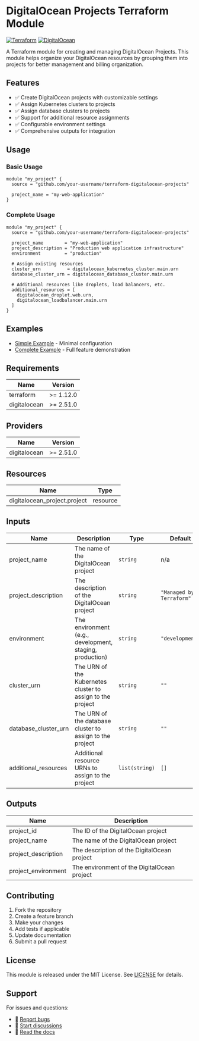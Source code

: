 # DigitalOcean Projects Terraform Module

[![Terraform](https://img.shields.io/badge/terraform-%235835CC.svg?style=for-the-badge&logo=terraform&logoColor=white)](https://www.terraform.io/)
[![DigitalOcean](https://img.shields.io/badge/DigitalOcean-%230167ff.svg?style=for-the-badge&logo=digitalOcean&logoColor=white)](https://www.digitalocean.com/)

A Terraform module for creating and managing DigitalOcean Projects. This module helps organize your DigitalOcean resources by grouping them into projects for better management and billing organization.

## Features

- ✅ Create DigitalOcean projects with customizable settings
- ✅ Assign Kubernetes clusters to projects
- ✅ Assign database clusters to projects  
- ✅ Support for additional resource assignments
- ✅ Configurable environment settings
- ✅ Comprehensive outputs for integration

## Usage

### Basic Usage

```hcl
module "my_project" {
  source = "github.com/your-username/terraform-digitalocean-projects"

  project_name = "my-web-application"
}
```

### Complete Usage

```hcl
module "my_project" {
  source = "github.com/your-username/terraform-digitalocean-projects"

  project_name        = "my-web-application"
  project_description = "Production web application infrastructure"
  environment         = "production"
  
  # Assign existing resources
  cluster_urn          = digitalocean_kubernetes_cluster.main.urn
  database_cluster_urn = digitalocean_database_cluster.main.urn
  
  # Additional resources like droplets, load balancers, etc.
  additional_resources = [
    digitalocean_droplet.web.urn,
    digitalocean_loadbalancer.main.urn
  ]
}
```

## Examples

- [Simple Example](./examples/simple) - Minimal configuration
- [Complete Example](./examples/complete) - Full feature demonstration

## Requirements

| Name | Version |
|------|---------|
| terraform | >= 1.12.0 |
| digitalocean | >= 2.51.0 |

## Providers

| Name | Version |
|------|---------|
| digitalocean | >= 2.51.0 |

## Resources

| Name | Type |
|------|------|
| digitalocean_project.project | resource |

## Inputs

| Name | Description | Type | Default | Required |
|------|-------------|------|---------|:--------:|
| project_name | The name of the DigitalOcean project | `string` | n/a | yes |
| project_description | The description of the DigitalOcean project | `string` | `"Managed by Terraform"` | no |
| environment | The environment (e.g., development, staging, production) | `string` | `"development"` | no |
| cluster_urn | The URN of the Kubernetes cluster to assign to the project | `string` | `""` | no |
| database_cluster_urn | The URN of the database cluster to assign to the project | `string` | `""` | no |
| additional_resources | Additional resource URNs to assign to the project | `list(string)` | `[]` | no |

## Outputs

| Name | Description |
|------|-------------|
| project_id | The ID of the DigitalOcean project |
| project_name | The name of the DigitalOcean project |
| project_description | The description of the DigitalOcean project |
| project_environment | The environment of the DigitalOcean project |

## Contributing

1. Fork the repository
2. Create a feature branch
3. Make your changes
4. Add tests if applicable
5. Update documentation
6. Submit a pull request

## License

This module is released under the MIT License. See [LICENSE](LICENSE) for details.

## Support

For issues and questions:
- 🐛 [Report bugs](https://github.com/your-username/terraform-digitalocean-projects/issues)
- 💬 [Start discussions](https://github.com/your-username/terraform-digitalocean-projects/discussions)
- 📖 [Read the docs](https://registry.terraform.io/modules/your-username/projects/digitalocean)

